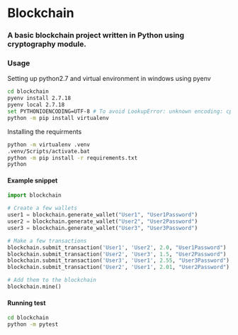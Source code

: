 # Blockchain

### A basic blockchain project written in Python using cryptography module.

### Usage

Setting up python2.7 and virtual environment in windows using pyenv

```sh
cd blockchain
pyenv install 2.7.18
pyenv local 2.7.18
set PYTHONIOENCODING=UTF-8 # To avoid LookupError: unknown encoding: cp65001
python -m pip install virtualenv
```

Installing the requirments

```sh
python -m virtualenv .venv
.venv/Scripts/activate.bat
python -m pip install -r requirements.txt
python
```

#### Example snippet
```python
import blockchain

# Create a few wallets
user1 = blockchain.generate_wallet("User1", "User1Password")
user2 = blockchain.generate_wallet("User2", "User2Password")
user3 = blockchain.generate_wallet("User3", "User3Password")

# Make a few transactions
blockchain.submit_transaction('User1', 'User2', 2.0, "User1Password")
blockchain.submit_transaction('User2', 'User3', 1.5, "User2Password")
blockchain.submit_transaction('User3', 'User1', 2.55, "User3Password")
blockchain.submit_transaction('User2', 'User1', 2.01, "User2Password")

# Add them to the blockchain
blockchain.mine()

```

#### Running test
```sh
cd blockchain
python -m pytest
```

